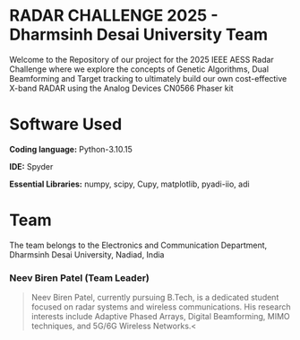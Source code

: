 # RADAR CHALLENGE 2025 - Dharmsinh Desai University Team
Welcome to the Repository of our project for the 2025 IEEE AESS Radar Challenge where we explore the concepts of Genetic Algorithms, Dual Beamforming and Target tracking to ultimately build our own cost-effective X-band RADAR using the Analog Devices CN0566 Phaser kit

# Software Used
__Coding language:__
Python-3.10.15

__IDE:__
Spyder

__Essential Libraries:__
numpy, scipy, Cupy, matplotlib, pyadi-iio, adi

# Team
The team belongs to the Electronics and Communication Department, Dharmsinh Desai University, Nadiad, India

### Neev Biren Patel (Team Leader)
> Neev Biren Patel, currently pursuing B.Tech, is a dedicated student focused on radar 
systems and wireless communications. His research interests include Adaptive Phased 
Arrays, Digital Beamforming, MIMO techniques, and 5G/6G Wireless Networks.<

